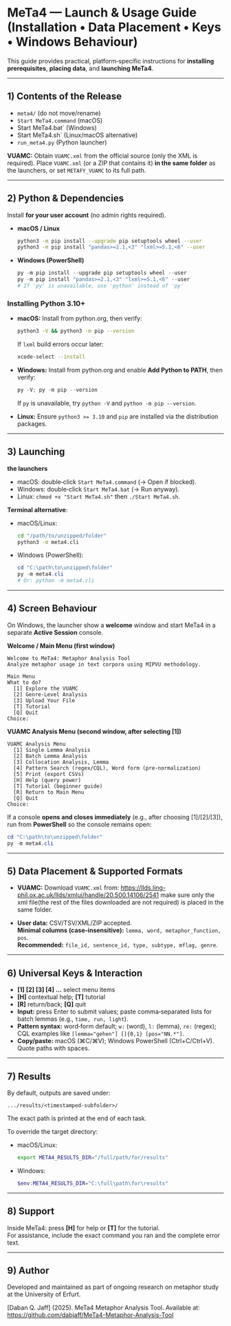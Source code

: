 # MeTa4 — Launch & Usage Guide (Installation • Data Placement • Keys • Windows Behaviour)

This guide provides practical, platform‑specific instructions for **installing prerequisites**, **placing data**, and **launching MeTa4**.

---

## 1) Contents of the Release

- `meta4/` (do not move/rename)
- `Start MeTa4.command` (macOS)
- Start MeTa4.bat` (Windows)
- Start MeTa4.sh` (Linux/macOS alternative)
- `run_meta4.py` (Python launcher)

**VUAMC:** Obtain `VUAMC.xml` from the official source (only the XML is required). Place `VUAMC.xml` (or a ZIP that contains it) **in the same folder** as the launchers, or set `METAFY_VUAMC` to its full path.

---

## 2) Python & Dependencies 

Install **for your user account** (no admin rights required).

- **macOS / Linux**
  ```bash
  python3 -m pip install --upgrade pip setuptools wheel --user
  python3 -m pip install "pandas>=2.1,<3" "lxml>=5.1,<6" --user
  ```
- **Windows (PowerShell)**
  ```powershell
  py -m pip install --upgrade pip setuptools wheel --user
  py -m pip install "pandas>=2.1,<3" "lxml>=5.1,<6" --user
  # If 'py' is unavailable, use 'python' instead of 'py'
  ```

### Installing Python 3.10+

- **macOS:** Install from python.org, then verify:
  ```bash
  python3 -V && python3 -m pip --version
  ```
  If `lxml` build errors occur later:
  ```bash
  xcode-select --install
  ```

- **Windows:** Install from python.org and enable **Add Python to PATH**, then verify:
  ```powershell
  py -V; py -m pip --version
  ```
  If `py` is unavailable, try `python -V` and `python -m pip --version`.

- **Linux:** Ensure `python3 >= 3.10` and `pip` are installed via the distribution packages.

---

## 3) Launching

**the launchers**
- macOS: double‑click `Start MeTa4.command` (→ Open if blocked).
- Windows: double‑click `Start MeTa4.bat` (→ Run anyway).
- Linux: `chmod +x "Start MeTa4.sh"` then `./Start MeTa4.sh`.

**Terminal alternative**:
- macOS/Linux:
  ```bash
  cd "/path/to/unzipped/folder"
  python3 -m meta4.cli
  ```
- Windows (PowerShell):
  ```powershell
  cd "C:\path\to\unzipped\folder"
  py -m meta4.cli
  # Or: python -m meta4.cli
  ```

---

## 4) Screen Behaviour

On Windows, the launcher show a **welcome** window and start MeTa4 in a separate **Active Session** console. 

**Welcome / Main Menu (first window)**
```text
Welcome to MeTa4: Metaphor Analysis Tool
Analyze metaphor usage in text corpora using MIPVU methodology.

Main Menu
What to do?
  [1] Explore the VUAMC
  [2] Genre-Level Analysis
  [3] Upload Your File
  [T] Tutorial
  [Q] Quit
Choice:
```

**VUAMC Analysis Menu (second window, after selecting [1])**
```text
VUAMC Analysis Menu
  [1] Single Lemma Analysis
  [2] Batch Lemma Analysis
  [3] Collocation Analysis, Lemma
  [4] Pattern Search (regex/CQL), Word form (pre-normalization)
  [5] Print (export CSVs)
  [H] Help (query power)
  [T] Tutorial (beginner guide)
  [R] Return to Main Menu
  [Q] Quit
Choice:
```

If a console **opens and closes immediately** (e.g., after choosing [1]/[2]/[3]), run from **PowerShell** so the console remains open:
```powershell
cd "C:\path\to\unzipped\folder"
py -m meta4.cli
```

---

## 5) Data Placement & Supported Formats

- **VUAMC:** Download `VUAMC.xml` from: https://llds.ling-phil.ox.ac.uk/llds/xmlui/handle/20.500.14106/2541 
make sure only the xml file(the rest of the files downloaded are not required) is placed in the same folder.

- **User data:** CSV/TSV/XML/ZIP accepted.  
  **Minimal columns (case‑insensitive):** `lemma, word, metaphor_function, pos`.  
  **Recommended:** `file_id, sentence_id, type, subtype, mflag, genre`.

---

## 6) Universal Keys & Interaction

- **[1] [2] [3] [4] …** select menu items  
- **[H]** contextual help; **[T]** tutorial  
- **[R]** return/back; **[Q]** quit  
- **Input:** press Enter to submit values; paste comma‑separated lists for batch lemmas (e.g., `time, run, light`).  
- **Pattern syntax:** word‑form default; `w:` (word), `l:` (lemma), `re:` (regex); CQL examples like `[lemma="gehen"] []{0,1} [pos="NN.*"]`.  
- **Copy/paste:** macOS (⌘C/⌘V); Windows PowerShell (Ctrl+C/Ctrl+V). Quote paths with spaces.

---

## 7) Results

By default, outputs are saved under:
```
.../results/<timestamped-subfolder>/
```
The exact path is printed at the end of each task.

To override the target directory:
- macOS/Linux:
  ```bash
  export META4_RESULTS_DIR="/full/path/for/results"
  ```
- Windows:
  ```powershell
  $env:META4_RESULTS_DIR="C:\full\path\for\results"
  ```


---

## 8) Support

Inside MeTa4: press **[H]** for help or **[T]** for the tutorial.  
For assistance, include the exact command you ran and the complete error text.

---

## 9) Author

Developed and maintained as part of ongoing research on metaphor study at the University of Erfurt.

[Daban Q. Jaff] (2025). MeTa4 Metaphor Analysis Tool. Available at: https://github.com/dabjaff/MeTa4-Metaphor-Analysis-Tool

